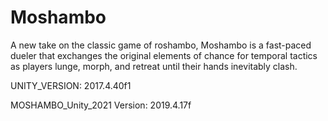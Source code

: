 # Moshambo

A new take on the classic game of roshambo, Moshambo is a fast-paced dueler that exchanges the original elements of chance for temporal tactics as players lunge, morph, and retreat until their hands inevitably clash.


UNITY_VERSION: 2017.4.40f1


MOSHAMBO_Unity_2021 Version: 2019.4.17f
